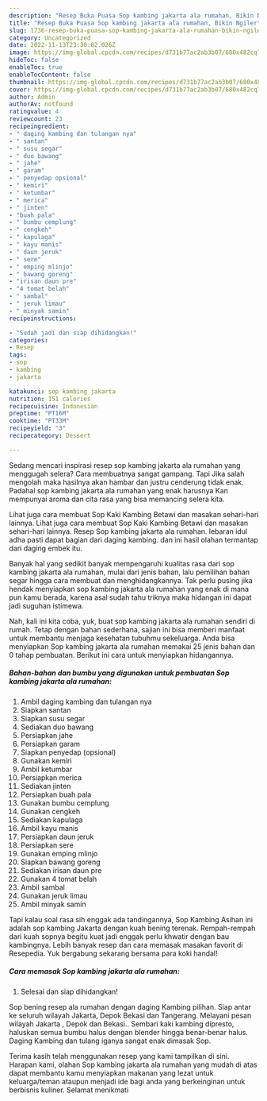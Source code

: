 ```yaml
---
description: "Resep Buka Puasa Sop kambing jakarta ala rumahan, Bikin Ngiler"
title: "Resep Buka Puasa Sop kambing jakarta ala rumahan, Bikin Ngiler"
slug: 1736-resep-buka-puasa-sop-kambing-jakarta-ala-rumahan-bikin-ngiler
category: Uncategorized
date: 2022-11-13T23:30:02.026Z
image: https://img-global.cpcdn.com/recipes/d731b77ac2ab3b07/680x482cq70/sop-kambing-jakarta-ala-rumahan-foto-resep-utama.jpg
hideToc: false
enableToc: true
enableTocContent: false
thumbnail: https://img-global.cpcdn.com/recipes/d731b77ac2ab3b07/680x482cq70/sop-kambing-jakarta-ala-rumahan-foto-resep-utama.jpg
cover: https://img-global.cpcdn.com/recipes/d731b77ac2ab3b07/680x482cq70/sop-kambing-jakarta-ala-rumahan-foto-resep-utama.jpg
author: Admin
authorAv: notfound
ratingvalue: 4
reviewcount: 23
recipeingredient:
- " daging kambing dan tulangan nya"
- " santan"
- " susu segar"
- " duo bawang"
- " jahe"
- " garam"
- " penyedap opsional"
- " kemiri"
- " ketumbar"
- " merica"
- " jinten"
- "buah pala"
- " bumbu cemplung"
- " cengkeh"
- " kapulaga"
- " kayu manis"
- " daun jeruk"
- " sere"
- " emping mlinjo"
- " bawang goreng"
- "irisan daun pre"
- "4 tomat belah"
- " sambal"
- " jeruk limau"
- " minyak samin"
recipeinstructions:

- "Sudah jadi dan siap dihidangkan!"
categories:
- Resep
tags:
- sop
- kambing
- jakarta

katakunci: sop kambing jakarta 
nutrition: 151 calories
recipecuisine: Indonesian
preptime: "PT16M"
cooktime: "PT33M"
recipeyield: "3"
recipecategory: Dessert

---
```



Sedang mencari inspirasi resep sop kambing jakarta ala rumahan yang menggugah selera? Cara membuatnya sangat gampang. Tapi Jika salah mengolah maka hasilnya akan hambar dan justru cenderung tidak enak. Padahal sop kambing jakarta ala rumahan yang enak harusnya Kan mempunyai aroma dan cita rasa yang bisa memancing selera kita.


Lihat juga cara membuat Sop Kaki Kambing Betawi dan masakan sehari-hari lainnya. Lihat juga cara membuat Sop Kaki Kambing Betawi dan masakan sehari-hari lainnya. Resep Sop kambing jakarta ala rumahan. lebaran idul adha pasti dapat bagian dari daging kambing. dan ini hasil olahan termantap dari daging embek itu.

Banyak hal yang sedikit banyak mempengaruhi kualitas rasa dari sop kambing jakarta ala rumahan, mulai dari jenis bahan, lalu pemilihan bahan segar hingga cara membuat dan menghidangkannya. Tak perlu pusing jika hendak menyiapkan sop kambing jakarta ala rumahan yang enak di mana pun kamu berada, karena asal sudah tahu triknya maka hidangan ini dapat jadi suguhan istimewa.


Nah, kali ini kita coba, yuk, buat sop kambing jakarta ala rumahan sendiri di rumah. Tetap dengan bahan sederhana, sajian ini bisa memberi manfaat untuk membantu menjaga kesehatan tubuhmu sekeluarga. Anda bisa menyiapkan Sop kambing jakarta ala rumahan memakai 25 jenis bahan dan 0 tahap pembuatan. Berikut ini cara untuk menyiapkan hidangannya.

<!--inarticleads1-->

##### Bahan-bahan dan bumbu yang digunakan untuk pembuatan Sop kambing jakarta ala rumahan:

1. Ambil  daging kambing dan tulangan nya
1. Siapkan  santan
1. Siapkan  susu segar
1. Sediakan  duo bawang
1. Persiapkan  jahe
1. Persiapkan  garam
1. Siapkan  penyedap (opsional)
1. Gunakan  kemiri
1. Ambil  ketumbar
1. Persiapkan  merica
1. Sediakan  jinten
1. Persiapkan buah pala
1. Gunakan  bumbu cemplung
1. Gunakan  cengkeh
1. Sediakan  kapulaga
1. Ambil  kayu manis
1. Persiapkan  daun jeruk
1. Persiapkan  sere
1. Gunakan  emping mlinjo
1. Siapkan  bawang goreng
1. Sediakan irisan daun pre
1. Gunakan 4 tomat belah
1. Ambil  sambal
1. Gunakan  jeruk limau
1. Ambil  minyak samin


Tapi kalau soal rasa sih enggak ada tandingannya, Sop Kambing Asihan ini adalah sop kambing Jakarta dengan kuah bening terenak. Rempah-rempah dari kuah sopnya begitu kuat jadi enggak perlu khwatir dengan bau kambingnya. Lebih banyak resep dan cara memasak masakan favorit di Resepedia. Yuk bergabung sekarang bersama para koki handal! 

<!--inarticleads2-->

##### Cara memasak Sop kambing jakarta ala rumahan:


1. Selesai dan siap dihidangkan!

Sop bening resep ala rumahan dengan daging Kambing pilihan. Siap antar ke seluruh wilayah Jakarta, Depok Bekasi dan Tangerang. Melayani pesan wilayah Jakarta , Depok dan Bekasi.. Sembari kaki kambing dipresto, haluskan semua bumbu halus dengan blender hingga benar-benar halus. Daging Kambing dan tulang iganya sangat enak dimasak Sop. 

Terima kasih telah menggunakan resep yang kami tampilkan di sini. Harapan kami, olahan Sop kambing jakarta ala rumahan yang mudah di atas dapat membantu kamu menyiapkan makanan yang lezat untuk keluarga/teman ataupun menjadi ide bagi anda yang berkeinginan untuk berbisnis kuliner. Selamat menikmati
